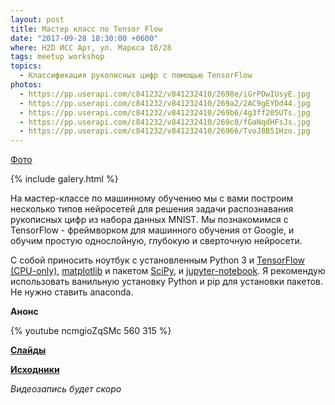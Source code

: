 ```yaml
---
layout: post
title: Мастер класс по Tensor Flow
date: "2017-09-28 18:30:00 +0600"
where: H2D ИСС Арт, ул. Маркса 18/28
tags: meetup workshop
topics:
  - Классификация рукописных цифр с помощью TensorFlow
photos:
  - https://pp.userapi.com/c841232/v841232410/2698e/iGrPDwIUsyE.jpg
  - https://pp.userapi.com/c841232/v841232410/269a2/2AC9gEYDd44.jpg
  - https://pp.userapi.com/c841232/v841232410/269b6/4g3ff205UTs.jpg
  - https://pp.userapi.com/c841232/v841232410/269c0/fGaNqdHFsJs.jpg
  - https://pp.userapi.com/c841232/v841232410/26966/TvoJ8B51Hzo.jpg
---
```


[Фото](https://vk.com/album-144949425_247820778)

{% include galery.html %}

На мастер-классе по машинному обучению мы с вами построим несколько типов нейросетей для решения задачи распознавания рукописных цифр из набора данных MNIST. Мы познакомимся с TensorFlow - фреймворком для машинного обучения от Google, и обучим простую однослойную, глубокую и сверточную нейросети.

С собой приносить ноутбук с установленным Python 3 и [TensorFlow (CPU-only)](https://www.tensorflow.org/install/), [matplotlib](https://matplotlib.org/users/installing.html) и пакетом [SciPy](https://www.scipy.org/install.html), и [jupyter-notebook](http://jupyter.readthedocs.io/en/latest/install.html).
Я рекомендую использовать ванильную установку Python и pip для установки пакетов. Не нужно ставить anaconda.

**Анонс**

{% youtube ncmgioZqSMc 560 315 %}

**[Слайды](https://nbviewer.jupyter.org/format/slides/github/mlomsk/mnist_workshop/blob/master/main.ipynb#/)**

**[Исходники](https://github.com/mlomsk/mnist_workshop)**

*Видеозапись будет скоро*